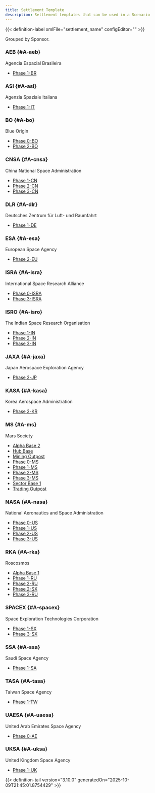 ```yaml
---
title: Settlement Template
description: Settlement templates that can be used in a Scenario
---
```




<!-- This is generated by the MarsSim HelpGenertor, do not edit. -->

{{< definition-label xmlFile="settlement_name" configEditor="" >}}


Grouped by Sponsor.

### AEB {#A-aeb}
Agencia Espacial Brasileira

- [Phase 1-BR](../settlement/phase-1-br)

### ASI {#A-asi}
Agenzia Spaziale Italiana

- [Phase 1-IT](../settlement/phase-1-it)

### BO {#A-bo}
Blue Origin

- [Phase 0-BO](../settlement/phase-0-bo)
- [Phase 2-BO](../settlement/phase-2-bo)

### CNSA {#A-cnsa}
China National Space Administration

- [Phase 1-CN](../settlement/phase-1-cn)
- [Phase 2-CN](../settlement/phase-2-cn)
- [Phase 3-CN](../settlement/phase-3-cn)

### DLR {#A-dlr}
Deutsches Zentrum für Luft- und Raumfahrt

- [Phase 1-DE](../settlement/phase-1-de)

### ESA {#A-esa}
European Space Agency

- [Phase 2-EU](../settlement/phase-2-eu)

### ISRA {#A-isra}
International Space Research Alliance

- [Phase 0-ISRA](../settlement/phase-0-isra)
- [Phase 3-ISRA](../settlement/phase-3-isra)

### ISRO {#A-isro}
The Indian Space Research Organisation

- [Phase 1-IN](../settlement/phase-1-in)
- [Phase 2-IN](../settlement/phase-2-in)
- [Phase 3-IN](../settlement/phase-3-in)

### JAXA {#A-jaxa}
Japan Aerospace Exploration Agency

- [Phase 2-JP](../settlement/phase-2-jp)

### KASA {#A-kasa}
Korea Aerospace Administration

- [Phase 2-KR](../settlement/phase-2-kr)

### MS {#A-ms}
Mars Society

- [Alpha Base 2](../settlement/alpha-base-2)
- [Hub Base](../settlement/hub-base)
- [Mining Outpost](../settlement/mining-outpost)
- [Phase 0-MS](../settlement/phase-0-ms)
- [Phase 1-MS](../settlement/phase-1-ms)
- [Phase 2-MS](../settlement/phase-2-ms)
- [Phase 3-MS](../settlement/phase-3-ms)
- [Sector Base 1](../settlement/sector-base-1)
- [Trading Outpost](../settlement/trading-outpost)

### NASA {#A-nasa}
National Aeronautics and Space Administration

- [Phase 0-US](../settlement/phase-0-us)
- [Phase 1-US](../settlement/phase-1-us)
- [Phase 2-US](../settlement/phase-2-us)
- [Phase 3-US](../settlement/phase-3-us)

### RKA {#A-rka}
Roscosmos

- [Alpha Base 1](../settlement/alpha-base-1)
- [Phase 1-RU](../settlement/phase-1-ru)
- [Phase 2-RU](../settlement/phase-2-ru)
- [Phase 2-SX](../settlement/phase-2-sx)
- [Phase 3-RU](../settlement/phase-3-ru)

### SPACEX {#A-spacex}
Space Exploration Technologies Corporation

- [Phase 1-SX](../settlement/phase-1-sx)
- [Phase 3-SX](../settlement/phase-3-sx)

### SSA {#A-ssa}
Saudi Space Agency

- [Phase 1-SA](../settlement/phase-1-sa)

### TASA {#A-tasa}
Taiwan Space Agency

- [Phase 1-TW](../settlement/phase-1-tw)

### UAESA {#A-uaesa}
United Arab Emirates Space Agency

- [Phase 0-AE](../settlement/phase-0-ae)

### UKSA {#A-uksa}
United Kingdom Space Agency

- [Phase 1-UK](../settlement/phase-1-uk)



{{< definition-tail version="3.10.0" generatedOn="2025-10-09T21:45:01.8754429" >}}

